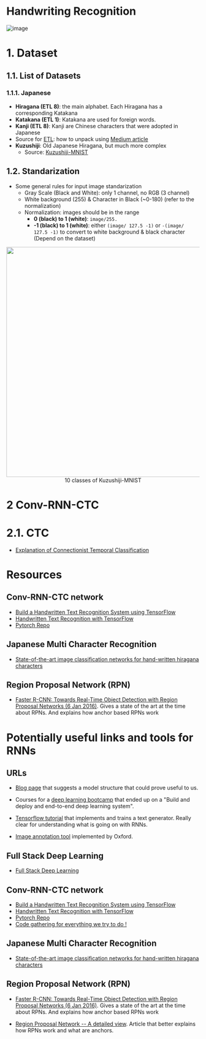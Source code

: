 # Handwriting Recognition
![image](https://user-images.githubusercontent.com/64508435/172535844-3b632d6f-dc81-4090-b355-4fe168eb0091.png)


# 1. Dataset
## 1.1. List of Datasets
### 1.1.1. Japanese
- **Hiragana (ETL 8)**: the main alphabet. Each Hiragana has a corresponding Katakana
- **Katakana (ETL 1)**: Katakana are used for foreign words.
- **Kanji (ETL 8)**: Kanji are Chinese characters that were adopted in Japanese
- Source for [ETL](http://etlcdb.db.aist.go.jp/): how to unpack using [Medium article](https://towardsdatascience.com/creating-a-japanese-handwriting-recognizer-70be12732889)
- **Kuzushiji**: Old Japanese Hiragana, but much more complex
  - Source:  [Kuzushiji-MNIST](http://codh.rois.ac.jp/kmnist/index.html.en#:~:text=KMNIST%20is%20a%20dataset%2C%20adapted,software%20from%20MNIST%20to%20KMNIST.)
## 1.2. Standarization
- Some general rules for input image standarization
  - Gray Scale (Black and White): only 1 channel, no RGB (3 channel) 
  - White background (255) & Character in Black (~0-180) (refer to the normalization)
  - Normalization: images should be in the range 
    - **0 (black) to 1 (white)**: `image/255.`
    - **-1 (black) to 1 (white)**: either `(image/ 127.5 -1)` or  `-(image/ 127.5 -1)` to convert to white background & black character (Depend on the dataset)
<p align="center">
<img src="https://user-images.githubusercontent.com/64508435/165878389-8f9ff6dc-4b58-4187-b455-9a860e99dcd1.png" width="600" />
  <br> 10 classes of Kuzushiji-MNIST
</p>

# 2 Conv-RNN-CTC
# 2.1. CTC
- [Explanation of Connectionist Temporal Classification](https://sid2697.github.io/Blog_Sid/algorithm/2019/10/19/CTC-Loss.html)

# Resources
## Conv-RNN-CTC network 
- [Build a Handwritten Text Recognition System using TensorFlow](https://towardsdatascience.com/build-a-handwritten-text-recognition-system-using-tensorflow-2326a3487cd5)
- [Handwritten Text Recognition with TensorFlow](https://github.com/githubharald/SimpleHTR)
- [Pytorch Repo](https://github.com/jc639/pytorch-handwritingCTC?fbclid=IwAR2E0vm1A06tsZuctxJT0YtA_3PelmwHDeDe94ylwY_hCuB9axQsn84nNdg)

## Japanese Multi Character Recognition
- [State-of-the-art image classification networks for hand-written hiragana characters](https://medium.com/@j.l/optical-character-recognition-on-hiragana-4de5e432d4b8)

## Region Proposal Network (RPN)
- [Faster R-CNN: Towards Real-Time Object Detection with Region Proposal Networks (6 Jan 2016)](https://arxiv.org/pdf/1506.01497v3.pdf). Gives a state of the art at the time about RPNs. And explains how anchor
based RPNs work

# Potentially useful links and tools for RNNs

## URLs

- [Blog page][BlogRNNSructure] that suggests a model structure that could prove useful to us.

- Courses for a [deep learning bootcamp][FullStackCourseMarch2019] that ended up on a "Build and deploy and end-to-end deep
learning system".

- [Tensorflow tutorial][tfTextGen] that implements and trains a text generator. Really clear for understanding what is
going on with RNNs.

- [Image annotation tool][annotator] implemented by Oxford.

[FullStackCourseMarch2019]: https://fullstackdeeplearning.com/march2019
[tfTextGen]: https://www.tensorflow.org/text/tutorials/text_generation
[BlogRNNSructure]: https://towardsdatascience.com/handwriting-to-text-conversion-using-time-distributed-cnn-and-lstm-with-ctc-loss-function-a784dccc8ec3
[annotator]: https://www.robots.ox.ac.uk/~vgg/software/via/via_demo.html

## Full Stack Deep Learning 
- [Full Stack Deep Learning ](https://fullstackdeeplearning.com/spring2021/)

## Conv-RNN-CTC network 
- [Build a Handwritten Text Recognition System using TensorFlow](https://towardsdatascience.com/build-a-handwritten-text-recognition-system-using-tensorflow-2326a3487cd5)
- [Handwritten Text Recognition with TensorFlow](https://github.com/githubharald/SimpleHTR)
- [Pytorch Repo](https://github.com/jc639/pytorch-handwritingCTC?fbclid=IwAR2E0vm1A06tsZuctxJT0YtA_3PelmwHDeDe94ylwY_hCuB9axQsn84nNdg)
- [Code gathering for everything we try to do !](https://githubharald.github.io/code.html)

## Japanese Multi Character Recognition
- [State-of-the-art image classification networks for hand-written hiragana characters](https://medium.com/@j.l/optical-character-recognition-on-hiragana-4de5e432d4b8)

## Region Proposal Network (RPN)
- [Faster R-CNN: Towards Real-Time Object Detection with Region Proposal Networks (6 Jan 2016)](https://arxiv.org/pdf/1506.01497v3.pdf). Gives a state of the art at the time about RPNs. And explains how anchor
based RPNs work

- [Region Proposal Network -- A detailed view](https://towardsdatascience.com/region-proposal-network-a-detailed-view-1305c7875853). Article that better explains how RPNs work and what are anchors.
